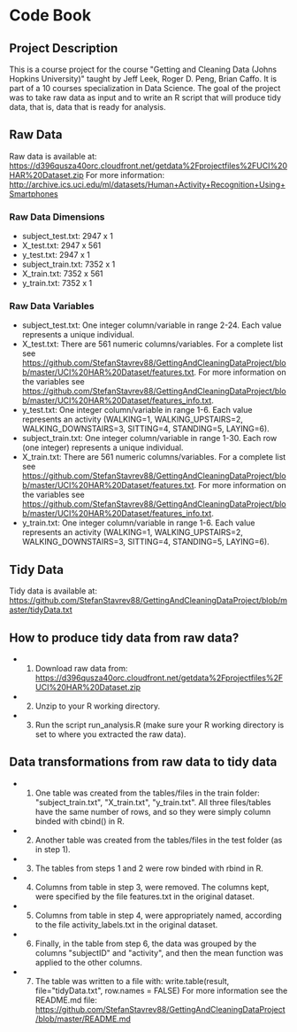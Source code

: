 # Code Book

## Project Description
This is a course project for the course "Getting and Cleaning Data (Johns Hopkins University)" taught by Jeff Leek, Roger D. Peng, Brian Caffo. It is part of a 10 courses specialization in Data Science. The goal of the project was to take raw data as input and to write an R script that will produce tidy data, that is, data that is ready for analysis.                                                           

## Raw Data
Raw data is available at: https://d396qusza40orc.cloudfront.net/getdata%2Fprojectfiles%2FUCI%20HAR%20Dataset.zip For more information: http://archive.ics.uci.edu/ml/datasets/Human+Activity+Recognition+Using+Smartphones

### Raw Data Dimensions
* subject_test.txt:    2947 x 1
* X_test.txt:          2947 x 561
* y_test.txt:          2947 x 1
* subject_train.txt:   7352 x 1
* X_train.txt:         7352 x 561
* y_train.txt:         7352 x 1

### Raw Data Variables
* subject_test.txt:    One integer column/variable in range 2-24. Each value represents a unique individual.
* X_test.txt:          There are 561 numeric columns/variables. For a complete list see https://github.com/StefanStavrev88/GettingAndCleaningDataProject/blob/master/UCI%20HAR%20Dataset/features.txt. For more information on the variables see https://github.com/StefanStavrev88/GettingAndCleaningDataProject/blob/master/UCI%20HAR%20Dataset/features_info.txt.
* y_test.txt:          One integer column/variable in range 1-6. Each value represents an activity (WALKING=1, WALKING_UPSTAIRS=2, WALKING_DOWNSTAIRS=3, SITTING=4, STANDING=5, LAYING=6).
* subject_train.txt:   One integer column/variable in range 1-30. Each row (one integer) represents a unique individual.
* X_train.txt:         There are 561 numeric columns/variables. For a complete list see https://github.com/StefanStavrev88/GettingAndCleaningDataProject/blob/master/UCI%20HAR%20Dataset/features.txt. For more information on the variables see https://github.com/StefanStavrev88/GettingAndCleaningDataProject/blob/master/UCI%20HAR%20Dataset/features_info.txt.
* y_train.txt:         One integer column/variable in range 1-6. Each value represents an activity (WALKING=1, WALKING_UPSTAIRS=2, WALKING_DOWNSTAIRS=3, SITTING=4, STANDING=5, LAYING=6).

## Tidy Data
Tidy data is available at: https://github.com/StefanStavrev88/GettingAndCleaningDataProject/blob/master/tidyData.txt

## How to produce tidy data from raw data?

* 1. Download raw data from: https://d396qusza40orc.cloudfront.net/getdata%2Fprojectfiles%2FUCI%20HAR%20Dataset.zip
* 2. Unzip to your R working directory.
* 3. Run the script run_analysis.R (make sure your R working directory is set to where you extracted the raw data).

## Data transformations from raw data to tidy data
* 1. One table was created from the tables/files in the train folder: "subject_train.txt", "X_train.txt", "y_train.txt". All three files/tables have the same number of rows, and so they were simply column binded with cbind() in R.
* 2. Another table was created from the tables/files in the test folder (as in step 1).
* 3. The tables from steps 1 and 2 were row binded with rbind in R.
* 4. Columns from table in step 3, were removed. The columns kept, were specified by the file features.txt in the original dataset.
* 5. Columns from table in step 4, were appropriately named, according to the file activity_labels.txt in the original dataset.
* 6. Finally, in the table from step 6, the data was grouped by the columns "subjectID" and "activity", and then the mean function was applied to the other columns.
* 7. The table was written to a file with: write.table(result, file="tidyData.txt", row.names = FALSE)
For more information see the README.md file: https://github.com/StefanStavrev88/GettingAndCleaningDataProject/blob/master/README.md

